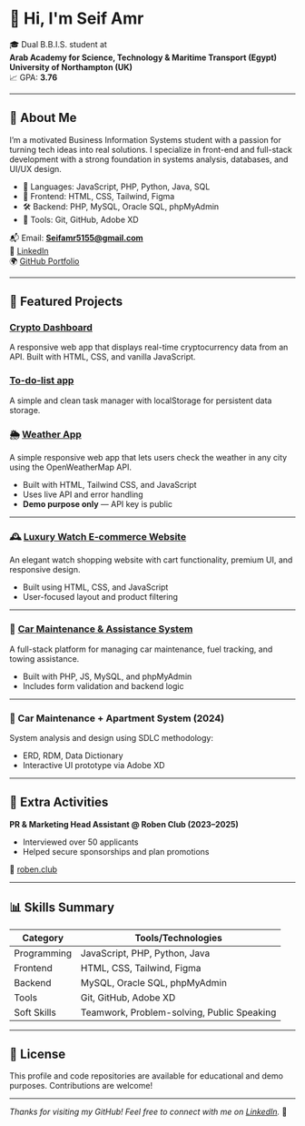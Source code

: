 # 👋 Hi, I'm Seif Amr

🎓 Dual B.B.I.S. student at  
**Arab Academy for Science, Technology & Maritime Transport (Egypt)**  
**University of Northampton (UK)**  
📈 GPA: **3.76**

---

## 💼 About Me

I’m a motivated Business Information Systems student with a passion for turning tech ideas into real solutions. I specialize in front-end and full-stack development with a strong foundation in systems analysis, databases, and UI/UX design.

- 🔧 Languages: JavaScript, PHP, Python, Java, SQL
- 🎨 Frontend: HTML, CSS, Tailwind, Figma
- 🛠 Backend: PHP, MySQL, Oracle SQL, phpMyAdmin
- 🧠 Tools: Git, GitHub, Adobe XD

📬 Email: **Seifamr5155@gmail.com**  
🔗 [LinkedIn](https://www.linkedin.com/in/seif-amr-077b34284/)  
🌍 [GitHub Portfolio](https://github.com/SeifAmr-c)

---

## 🌟 Featured Projects

### [**Crypto Dashboard**](https://seifamr-c.github.io/Crypto-Dashboard/)  
  A responsive web app that displays real-time cryptocurrency data from an API. Built with HTML, CSS, and vanilla JavaScript.

### [**To-do-list app**](https://github.com/SeifAmr-c/To-Do-List) 
  A simple and clean task manager with localStorage for persistent data storage.


### 🌦️ [Weather App](https://github.com/SeifAmr-c/weather-app)
A simple responsive web app that lets users check the weather in any city using the OpenWeatherMap API.

- Built with HTML, Tailwind CSS, and JavaScript
- Uses live API and error handling
- **Demo purpose only** — API key is public

---

### 🕰️ [Luxury Watch E-commerce Website](https://github.com/SeifAmr-c/e-business-)
An elegant watch shopping website with cart functionality, premium UI, and responsive design.

- Built using HTML, CSS, and JavaScript
- User-focused layout and product filtering

---

### 🚗 [Car Maintenance & Assistance System](https://github.com/SeifAmr-c/OSTA)
A full-stack platform for managing car maintenance, fuel tracking, and towing assistance.

- Built with PHP, JS, MySQL, and phpMyAdmin
- Includes form validation and backend logic

---

### 🧩 Car Maintenance + Apartment System (2024)
System analysis and design using SDLC methodology:
- ERD, RDM, Data Dictionary
- Interactive UI prototype via Adobe XD

---

## 🧩 Extra Activities

**PR & Marketing Head Assistant @ Roben Club (2023–2025)**
- Interviewed over 50 applicants
- Helped secure sponsorships and plan promotions

🔗 [roben.club](http://roben.club/)

---

## 📊 Skills Summary

| Category     | Tools/Technologies                             |
|--------------|------------------------------------------------|
| Programming  | JavaScript, PHP, Python, Java                  |
| Frontend     | HTML, CSS, Tailwind, Figma                     |
| Backend      | MySQL, Oracle SQL, phpMyAdmin                  |
| Tools        | Git, GitHub, Adobe XD                          |
| Soft Skills  | Teamwork, Problem-solving, Public Speaking     |

---

## 📜 License

This profile and code repositories are available for educational and demo purposes. Contributions are welcome!

---

_Thanks for visiting my GitHub! Feel free to connect with me on [LinkedIn](https://www.linkedin.com/in/seif-amr-077b34284/)._ 🚀
